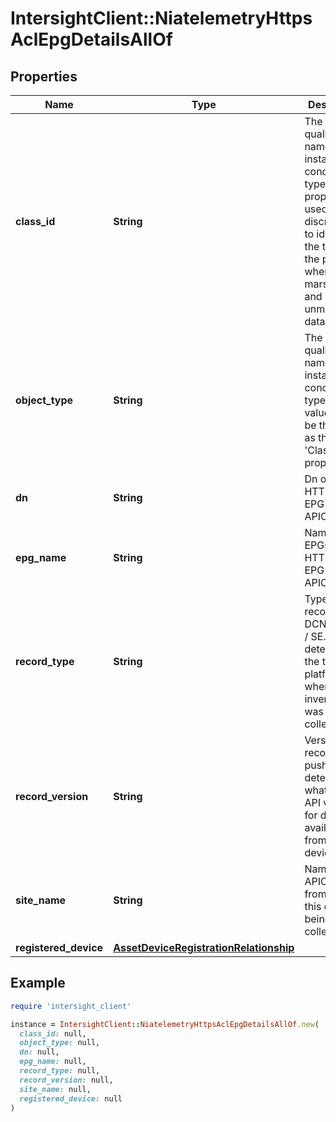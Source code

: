 # IntersightClient::NiatelemetryHttpsAclEpgDetailsAllOf

## Properties

| Name | Type | Description | Notes |
| ---- | ---- | ----------- | ----- |
| **class_id** | **String** | The fully-qualified name of the instantiated, concrete type. This property is used as a discriminator to identify the type of the payload when marshaling and unmarshaling data. | [default to &#39;niatelemetry.HttpsAclEpgDetails&#39;] |
| **object_type** | **String** | The fully-qualified name of the instantiated, concrete type. The value should be the same as the &#39;ClassId&#39; property. | [default to &#39;niatelemetry.HttpsAclEpgDetails&#39;] |
| **dn** | **String** | Dn of the HTTPS ACL EPG for APIC. | [optional] |
| **epg_name** | **String** | Name of EPGs of the HTTPS ACL EPG for APIC. | [optional] |
| **record_type** | **String** | Type of record DCNM / APIC / SE. This determines the type of platform where inventory was collected. | [optional] |
| **record_version** | **String** | Version of record being pushed. This determines what was the API version for data available from the device. | [optional] |
| **site_name** | **String** | Name of the APIC site from which this data is being collected. | [optional] |
| **registered_device** | [**AssetDeviceRegistrationRelationship**](AssetDeviceRegistrationRelationship.md) |  | [optional] |

## Example

```ruby
require 'intersight_client'

instance = IntersightClient::NiatelemetryHttpsAclEpgDetailsAllOf.new(
  class_id: null,
  object_type: null,
  dn: null,
  epg_name: null,
  record_type: null,
  record_version: null,
  site_name: null,
  registered_device: null
)
```


